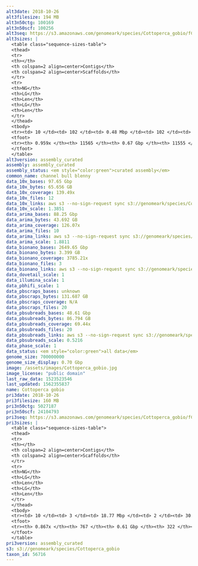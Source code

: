 ```yaml
---
alt3date: 2018-10-26
alt3filesize: 194 MB
alt3n50ctg: 100169
alt3n50scf: 100256
alt3seq: https://s3.amazonaws.com/genomeark/species/Cottoperca_gobio/fCotGob3/assembly_curated/fCotGob3.alt.cur.20181026.fasta.gz
alt3sizes: |
  <table class="sequence-sizes-table">
  <thead>
  <tr>
  <th></th>
  <th colspan=2 align=center>Contigs</th>
  <th colspan=2 align=center>Scaffolds</th>
  </tr>
  <tr>
  <th>NG</th>
  <th>LG</th>
  <th>Len</th>
  <th>LG</th>
  <th>Len</th>
  </tr>
  </thead>
  <tbody>
  <tr><td> 10 </td><td> 102 </td><td> 0.48 Mbp </td><td> 102 </td><td> 0.48 Mbp </td></tr>  <tr><td> 20 </td><td> 294 </td><td> 0.30 Mbp </td><td> 294 </td><td> 0.30 Mbp </td></tr>  <tr><td> 30 </td><td> 568 </td><td> 0.21 Mbp </td><td> 568 </td><td> 0.22 Mbp </td></tr>  <tr><td> 40 </td><td> 959 </td><td> 0.15 Mbp </td><td> 958 </td><td> 0.15 Mbp </td></tr>  <tr style="background-color:#cccccc;"><td> 50 </td><td> 1541 </td><td> 0.10 Mbp </td><td> 1539 </td><td> 0.10 Mbp </td></tr>  <tr><td> 60 </td><td> 2413 </td><td> 65.39 Kbp </td><td> 2411 </td><td> 65.39 Kbp </td></tr>  <tr><td> 70 </td><td> 3709 </td><td> 45.53 Kbp </td><td> 3706 </td><td> 45.53 Kbp </td></tr>  <tr><td> 80 </td><td> 5563 </td><td> 31.56 Kbp </td><td> 5560 </td><td> 31.56 Kbp </td></tr>  <tr><td> 90 </td><td> 8335 </td><td> 19.59 Kbp </td><td> 8332 </td><td> 19.59 Kbp </td></tr>  <tr><td> 100 </td><td> - </td><td> - </td><td> - </td><td> - </td></tr>  </tbody>
  <tfoot>
  <tr><th> 0.959x </th><th> 11565 </th><th> 0.67 Gbp </th><th> 11555 </th><th> 0.67 Gbp </th></tr>
  </tfoot>
  </table>
alt3version: assembly_curated
assembly: assembly_curated
assembly_status: <em style="color:green">curated assembly</em>
common_name: channel bull blenny
data_10x_bases: 97.65 Gbp
data_10x_bytes: 65.656 GB
data_10x_coverage: 139.49x
data_10x_files: 12
data_10x_links: aws s3 --no-sign-request sync s3://genomeark/species/Cottoperca_gobio/fCotGob3/genomic_data/10x/ .<br>
data_10x_scale: 1.3851
data_arima_bases: 88.25 Gbp
data_arima_bytes: 43.692 GB
data_arima_coverage: 126.07x
data_arima_files: 10
data_arima_links: aws s3 --no-sign-request sync s3://genomeark/species/Cottoperca_gobio/fCotGob2/genomic_data/arima/ .<br>
data_arima_scale: 1.8811
data_bionano_bases: 2649.65 Gbp
data_bionano_bytes: 3.399 GB
data_bionano_coverage: 3785.21x
data_bionano_files: 3
data_bionano_links: aws s3 --no-sign-request sync s3://genomeark/species/Cottoperca_gobio/fCotGob3/genomic_data/bionano/ .<br>
data_dovetail_scale: 1
data_illumina_scale: 1
data_pbhifi_scale: 1
data_pbscraps_bases: unknown
data_pbscraps_bytes: 131.687 GB
data_pbscraps_coverage: N/A
data_pbscraps_files: 20
data_pbsubreads_bases: 48.61 Gbp
data_pbsubreads_bytes: 86.794 GB
data_pbsubreads_coverage: 69.44x
data_pbsubreads_files: 20
data_pbsubreads_links: aws s3 --no-sign-request sync s3://genomeark/species/Cottoperca_gobio/fCotGob3/genomic_data/pacbio/ . --exclude "*scraps.bam* --exclude "*ccs.bam*"<br>
data_pbsubreads_scale: 0.5216
data_phase_scale: 1
data_status: <em style="color:green">all data</em>
genome_size: 700000000
genome_size_display: 0.70 Gbp
image: /assets/images/Cottoperca_gobio.jpg
image_license: "public domain"
last_raw_data: 1523523546
last_updated: 1562355837
name: Cottoperca gobio
pri3date: 2018-10-26
pri3filesize: 160 MB
pri3n50ctg: 5027187
pri3n50scf: 24104793
pri3seq: https://s3.amazonaws.com/genomeark/species/Cottoperca_gobio/fCotGob3/assembly_curated/fCotGob3.pri.cur.20181026.fasta.gz
pri3sizes: |
  <table class="sequence-sizes-table">
  <thead>
  <tr>
  <th></th>
  <th colspan=2 align=center>Contigs</th>
  <th colspan=2 align=center>Scaffolds</th>
  </tr>
  <tr>
  <th>NG</th>
  <th>LG</th>
  <th>Len</th>
  <th>LG</th>
  <th>Len</th>
  </tr>
  </thead>
  <tbody>
  <tr><td> 10 </td><td> 3 </td><td> 18.77 Mbp </td><td> 2 </td><td> 30.03 Mbp </td></tr>  <tr><td> 20 </td><td> 8 </td><td> 12.18 Mbp </td><td> 4 </td><td> 27.74 Mbp </td></tr>  <tr><td> 30 </td><td> 14 </td><td> 8.97 Mbp </td><td> 7 </td><td> 27.06 Mbp </td></tr>  <tr><td> 40 </td><td> 24 </td><td> 6.45 Mbp </td><td> 9 </td><td> 25.70 Mbp </td></tr>  <tr style="background-color:#cccccc;"><td> 50 </td><td> 36 </td><td style="background-color:#88ff88;"> 5.03 Mbp </td><td> 12 </td><td style="background-color:#88ff88;"> 24.10 Mbp </td></tr>  <tr><td> 60 </td><td> 55 </td><td> 2.77 Mbp </td><td> 15 </td><td> 22.90 Mbp </td></tr>  <tr><td> 70 </td><td> 90 </td><td> 1.38 Mbp </td><td> 18 </td><td> 22.19 Mbp </td></tr>  <tr><td> 80 </td><td> 188 </td><td> 0.36 Mbp </td><td> 22 </td><td> 14.93 Mbp </td></tr>  <tr><td> 90 </td><td> - </td><td> - </td><td> - </td><td> - </td></tr>  <tr><td> 100 </td><td> - </td><td> - </td><td> - </td><td> - </td></tr>  </tbody>
  <tfoot>
  <tr><th> 0.867x </th><th> 767 </th><th> 0.61 Gbp </th><th> 322 </th><th> 0.61 Gbp </th></tr>
  </tfoot>
  </table>
pri3version: assembly_curated
s3: s3://genomeark/species/Cottoperca_gobio
taxon_id: 56716
---
```

